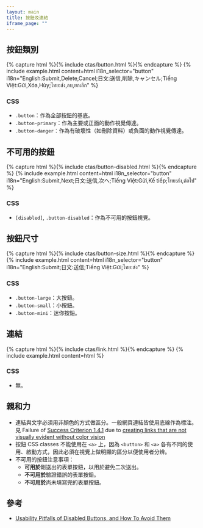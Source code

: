 ```yaml
---
layout: main
title: 按鈕及連結
iframe_page: ""
---
```


## 按鈕類別

{% capture html %}{% include ctas/button.html %}{% endcapture %}
{% 
  include example.html 
  content=html 
  i18n_selector="button" 
  i18n="English:Submit,Delete,Cancel;日文:送信,削除,キャンセル;Tiếng Việt:Gửi,Xóa,Hủy;ไทย:ส่ง,ลบ,ยกเลิก"
%}

### CSS

- `.button`：作為全部按鈕的基底。
- `.button-primary`：作為主要或正面的動作視覺傳達。
- `.button-danger`：作為有破壞性（如刪除資料）或負面的動作視覺傳達。

## 不可用的按鈕

{% capture html %}{% include ctas/button-disabled.html %}{% endcapture %}
{% 
  include example.html 
  content=html 
  i18n_selector="button" 
  i18n="English:Submit,Next;日文:送信,次へ;Tiếng Việt:Gửi,Kế tiếp;ไทย:ส่ง,ต่อไป"
%}

### CSS

- `[disabled]`, `.button-disabled`：作為不可用的按鈕視覺。

## 按鈕尺寸

{% capture html %}{% include ctas/button-size.html %}{% endcapture %}
{% 
  include example.html 
  content=html 
  i18n_selector="button"
  i18n="English:Submit;日文:送信;Tiếng Việt:Gửi;ไทย:ส่ง"
%}

### CSS

- `.button-large`：大按鈕。
- `.button-small`：小按鈕。
- `.button-mini`：迷你按鈕。

## 連結

{% capture html %}{% include ctas/link.html %}{% endcapture %}
{% include example.html content=html %}

### CSS

- 無。

## 親和力

- 連結與文字必須用非顏色的方式做區分。一般網頁連結皆使用底線作為標注。見 Failure of [Success Criterion 1.4.1](https://w3c.github.io/wcag/understanding/use-of-color.html) due to [creating links that are not visually evident without color vision](https://www.w3.org/WAI/WCAG22/Techniques/failures/F73)
- 按鈕 CSS classes 不能使用在 `<a>` 上，因為 `<button>` 和 `<a>` 各有不同的使用、啟動方式，因此必須在視覺上做明顯的區分以便使用者分辨。
- 不可用的按鈕注意事項：
  - **可用於**剛送出的表單按鈕，以用於避免二次送出。
  - **不可用於**驗證錯誤的表單按鈕。
  - **不可用於**尚未填寫完的表單按鈕。

## 參考

- [Usability Pitfalls of Disabled Buttons, and How To Avoid Them](https://www.smashingmagazine.com/2021/08/frustrating-design-patterns-disabled-buttons/)

